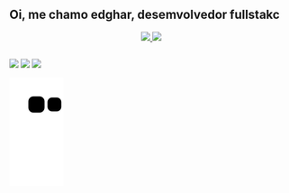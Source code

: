 ## Oi, me chamo edghar, desemvolvedor fullstakc
<div align="center">
  <a href="https://github.com/Edgharr">
  <img height="180em" src="https://github-readme-stats.vercel.app/api?username=Edgharr&show_icons=true&theme=tokyonight&include_all_commits=true&count_private=true"/>
  <img height="180em" src="https://github-readme-stats.vercel.app/api/top-langs/?username=Edgharr&layout=compact&langs_count=7&theme=tokyonight"/>
</div>

  ##
 
<div> 
  <a href="https://www.instagram.com/ed.gharrd/" target="_blank"><img src="https://img.shields.io/badge/-Instagram-%23E4405F?style=for-the-badge&logo=instagram&logoColor=white" target="_blank"></a>
  <a href = "mailto:silvaedghar@gmail.com"><img src="https://img.shields.io/badge/-Gmail-%23333?style=for-the-badge&logo=gmail&logoColor=white" target="_blank"></a>
  <a href="https://linkedin.com/in/edghar-péricles-b519491b4" target="_blank"><img src="https://img.shields.io/badge/-LinkedIn-%230077B5?style=for-the-badge&logo=linkedin&logoColor=white" target="_blank"></a> 
 
  ![Snake animation](https://github.com/Edgharr/Edgharr/blob/output/github-contribution-grid-snake.svg)
 
</div
